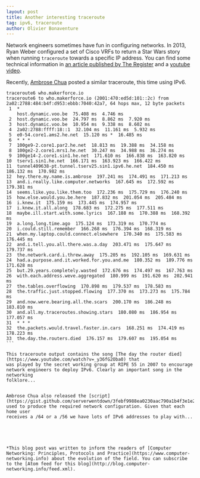 ```yaml
---
layout: post
title: Another interesting traceroute
tag: ipv6, traceroute
author: Olivier Bonaventure
---
```


Network engineers sometimes have fun in configuring networks. In 2013,
Ryan Weber configured a set of Cisco VRFs to return a Star Wars story
when running ```traceroute``` towards a specific IP address.
You can find some technical information in [an article published by
The Register](https://www.theregister.co.uk/2013/02/15/star_wars_traceroute/)
and a [youtube video](https://www.youtube.com/watch?v=_QevOSlLTFw).

Recently, [Ambrose Chua](https://twitter.com/serverwentdown) posted a
similar traceroute, this time using IPv6.

````
traceroute6 who.makerforce.io
traceroute6 to who.makerforce.io (2001:470:ed5d:101::2c) from 2a02:2788:484:b4f:d953:ebbb:7040:42a7, 64 hops max, 12 byte packets
 1  *
    host.dynamic.voo.be  75.408 ms  4.746 ms
 2  host.dynamic.voo.be  24.797 ms  8.862 ms  7.920 ms
 3  host.dynamic.voo.be  10.954 ms  9.338 ms  8.602 ms
 4  2a02:2788:ffff:18::1  32.104 ms  11.161 ms  5.932 ms
 5  e0-54.core1.ams2.he.net  15.120 ms *  16.485 ms
 6  * * *
 7  100ge9-2.core1.par2.he.net  18.813 ms  19.388 ms  34.158 ms
 8  100ge2-2.core1.mrs1.he.net  30.247 ms  34.988 ms  36.274 ms
 9  100ge14-2.core1.sin1.he.net  171.610 ms  166.838 ms  163.820 ms
10  tserv1.sin1.he.net  166.171 ms  163.923 ms  166.422 ms
11  tunnel409638-pt.tunnel.tserv25.sin1.ipv6.he.net  184.450 ms  186.132 ms  170.982 ms
12  hey.there.my.name.is.ambrose  197.241 ms  174.491 ms  171.213 ms
13  and.i.really.like.computer.networks  167.645 ms  172.592 ms  179.381 ms
14  seems.like.you.like.them.too  172.236 ms  175.729 ms  176.240 ms
15  how.else.would.you.be.here  187.832 ms  201.054 ms  205.484 ms
16  i.knew.it  175.159 ms  173.445 ms  174.957 ms
17  i.knew.it.all.along  178.683 ms  172.275 ms  177.511 ms
18  maybe.ill.start.with.some.lyrics  167.188 ms  170.388 ms  168.392 ms
19  a.long.long.time.ago  175.124 ms  173.319 ms  170.774 ms
20  i.could.still.remember  166.268 ms  176.394 ms  168.319 ms
21  when.my.laptop.could.connect.elsewhere  170.340 ms  175.583 ms  176.445 ms
22  and.i.tell.you.all.there.was.a.day  203.471 ms  175.647 ms  179.737 ms
23  the.network.card.i.threw.away  175.205 ms  192.105 ms  169.631 ms
24  had.a.purpose.and.it.worked.for.you.and.me  180.352 ms  189.776 ms  171.628 ms
25  but.29.years.completely.wasted  172.676 ms  174.497 ms  167.763 ms
26  with.each.address.weve.aggregated  180.999 ms  191.620 ms  202.941 ms
27  the.tables.overflowing  170.898 ms  179.537 ms  178.583 ms
28  the.traffic.just.stopped.flowing  177.370 ms  173.273 ms  175.784 ms
29  and.now.were.bearing.all.the.scars  200.170 ms  186.248 ms  183.810 ms
30  and.all.my.traceroutes.showing.stars  180.080 ms  186.954 ms  177.057 ms
31  * * *
32  the.packets.would.travel.faster.in.cars  168.251 ms  174.419 ms  178.223 ms
33  the.day.the.routers.died  176.157 ms  179.607 ms  195.054 ms
```

This traceroute output contains the song [The day the router died](https://www.youtube.com/watch?v=_y36fG2Oba0) that
was played by the secret working group at RIPE 55 in 2007 to encourage
network engineers to deploy IPv6. Clearly an important song in the networking
folklore...


Ambrose Chua also released the [script](https://gist.github.com/serverwentdown/3febf9988ea0230aac790a1b4f3e1e22)
used to produce the required network configuration. Given that each home user
receives a /64 or a /56 we have lots of IPv6 addresses to play with...





*This blog post was written to inform the readers of [Computer Networking: Principles, Protocols and Practice](https://www.computer-networking.info) about the evolution of the field. You can subscribe to the [Atom feed for this blog](http://blog.computer-networking.info/feed.xml).